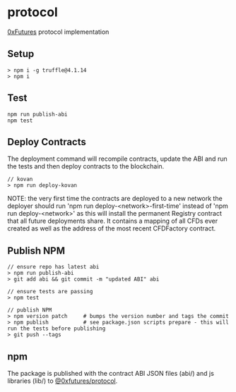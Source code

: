 # protocol

[0xFutures](https://0xfutures.com) protocol implementation

## Setup

```
> npm i -g truffle@4.1.14
> npm i
```

## Test

```
npm run publish-abi
npm test
```

## Deploy Contracts

The deployment command will recompile contracts, update the ABI and run the tests and
then deploy contracts to the blockchain.

```
// kovan
> npm run deploy-kovan
```

NOTE: the very first time the contracts are deployed to a new network the deployer should run 'npm run deploy-&lt;network&gt;-first-time' instead of 'npm run deploy-&lt;network&gt;' as this will install the permanent Registry contract that all future deployments share. It contains a mapping of all CFDs ever created as well as the address of the most recent CFDFactory contract.

## Publish NPM

```
// ensure repo has latest abi
> npm run publish-abi
> git add abi && git commit -m "updated ABI" abi

// ensure tests are passing
> npm test

// publish NPM
> npm version patch     # bumps the version number and tags the commit
> npm publish           # see package.json scripts prepare - this will run the tests before publishing
> git push --tags
```

## npm

The package is published with the contract ABI JSON files (abi/) and js libraries (lib/) to [@0xfutures/protocol](https://www.npmjs.com/package/@0xfutures/protocol).
